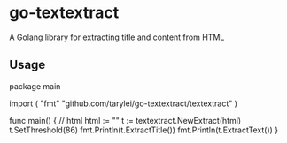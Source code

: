 # go-textextract
A Golang library for extracting title and content from HTML

## Usage

package main

import (
  "fmt"
	"github.com/tarylei/go-textextract/textextract"
)

func main() {
  //  html 
	html := ""
	t := textextract.NewExtract(html)
	t.SetThreshold(86)
	fmt.Println(t.ExtractTitle())
  fmt.Println(t.ExtractText())
}


